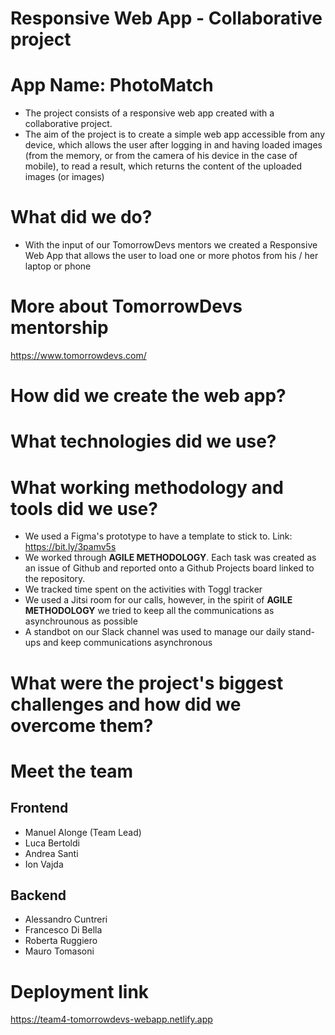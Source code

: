 # Responsive Web App - Collaborative project

# App Name: PhotoMatch

* The project consists of a responsive web app created with a collaborative project.
* The aim of the project is to create a simple web app accessible from any device, which allows the user after logging in and having loaded images (from the memory, or from the camera of his device in the case of mobile), to read a result, which returns the content of the uploaded images (or images)

# What did we do?

* With the input of our TomorrowDevs mentors we created a Responsive Web App that allows the user to load one or more photos from his / her laptop or phone

# More about TomorrowDevs mentorship

https://www.tomorrowdevs.com/

# How did we create the web app?

# What technologies did we use?

# What working methodology and tools did we use?

* We used a Figma's prototype to have a template to stick to. Link: https://bit.ly/3pamv5s
* We worked through **AGILE METHODOLOGY**. Each task was created as an issue of Github and reported onto a Github Projects board linked to the repository.
* We tracked time spent on the activities with Toggl tracker
* We used a Jitsi room for our calls, however, in the spirit of **AGILE METHODOLOGY** we tried to keep all the communications as asynchrounous as possible
* A standbot on our Slack channel was used to manage our daily stand-ups and keep communications asynchronous

# What were the project's biggest challenges and how did we overcome them?

# Meet the team

## Frontend

* Manuel Alonge (Team Lead)
* Luca Bertoldi
* Andrea Santi
* Ion Vajda

## Backend

* Alessandro Cuntreri
* Francesco Di Bella
* Roberta Ruggiero 
* Mauro Tomasoni

# Deployment link

https://team4-tomorrowdevs-webapp.netlify.app
